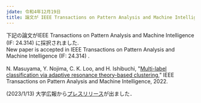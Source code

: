 ```yaml
---
jdate: 令和4年12月19日
title: 論文が IEEE Transactions on Pattern Analysis and Machine Intelligence に採択されました.
---
```


下記の論文がIEEE Transactions on Pattern Analysis and Machine Intelligence (IF: 24.314) に採択されました.<br>
New paper is accepted in IEEE Transactions on Pattern Analysis and Machine Intelligence (IF: 24.314) .
<br><br>
N. Masuyama, Y. Nojima, C. K. Loo, and H. Ishibuchi, "[Multi-label classification via adaptive resonance theory-based clustering](https://ieeexplore.ieee.org/document/9992110)," IEEE Transactions on Pattern Analysis and Machine Intelligence, 2022.

(2023/1/13) 大学広報から[プレスリリース](https://www.omu.ac.jp/info/research_news/entry-03914.html)が出ました．


